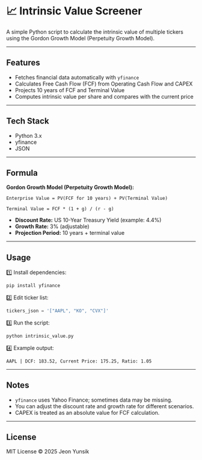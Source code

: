 
# 📈 Intrinsic Value Screener

A simple Python script to calculate the intrinsic value of multiple tickers using the Gordon Growth Model (Perpetuity Growth Model).

---

## Features

- Fetches financial data automatically with `yfinance`
- Calculates Free Cash Flow (FCF) from Operating Cash Flow and CAPEX
- Projects 10 years of FCF and Terminal Value
- Computes intrinsic value per share and compares with the current price

---

## Tech Stack

- Python 3.x  
- yfinance  
- JSON  

---

## Formula

**Gordon Growth Model (Perpetuity Growth Model):**

```
Enterprise Value = PV(FCF for 10 years) + PV(Terminal Value)

Terminal Value = FCF * (1 + g) / (r - g)
```

- **Discount Rate:** US 10-Year Treasury Yield (example: 4.4%)  
- **Growth Rate:** 3% (adjustable)  
- **Projection Period:** 10 years + terminal value  

---

## Usage

1️⃣ Install dependencies:

```bash
pip install yfinance
```

2️⃣ Edit ticker list:

```python
tickers_json = '["AAPL", "KO", "CVX"]'
```

3️⃣ Run the script:

```bash
python intrinsic_value.py
```

4️⃣ Example output:

```
AAPL | DCF: 183.52, Current Price: 175.25, Ratio: 1.05
```

---

## Notes

- `yfinance` uses Yahoo Finance; sometimes data may be missing.  
- You can adjust the discount rate and growth rate for different scenarios.  
- CAPEX is treated as an absolute value for FCF calculation.  

---

## License

MIT License © 2025 Jeon Yunsik
